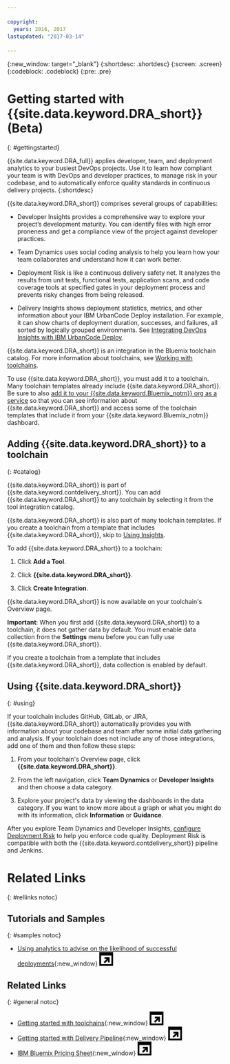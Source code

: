 ```yaml
---

copyright:
  years: 2016, 2017
lastupdated: "2017-03-14"

---
```


{:new_window: target="_blank"}
{:shortdesc: .shortdesc}
{:screen: .screen}
{:codeblock: .codeblock}
{:pre: .pre}

# Getting started with {{site.data.keyword.DRA_short}} (Beta)
{: #gettingstarted}

{{site.data.keyword.DRA_full}} applies developer, team, and deployment analytics to your busiest DevOps projects. Use it to learn how compliant your team is with DevOps and developer practices, to manage risk in your codebase, and to automatically enforce quality standards in continuous delivery projects.
{:shortdesc}

{{site.data.keyword.DRA_short}} comprises several groups of capabilities:

   * Developer Insights provides a comprehensive way to explore your project’s development maturity. You can identify files with high error proneness and get a compliance view of the project against developer practices.

   * Team Dynamics uses social coding analysis to help you learn how your team collaborates and understand how it can work better.

   * Deployment Risk is like a continuous delivery safety net. It analyzes the results from unit tests, functional tests, application scans, and code coverage tools at specified gates in your deployment process and prevents risky changes from being released.

   * Delivery Insights shows deployment statistics, metrics, and other information about your IBM UrbanCode Deploy installation. For example, it can show charts of deployment duration, successes, and failures, all sorted by logically grouped environments. See [Integrating DevOps Insights with IBM UrbanCode Deploy](uc_insights_overview.html).

{{site.data.keyword.DRA_short}} is an integration in the Bluemix toolchain catalog. For more information about toolchains, see [Working with toolchains](/docs/services/ContinuousDelivery/toolchains_working.html).

To use {{site.data.keyword.DRA_short}}, you must add it to a toolchain. Many toolchain templates already include {{site.data.keyword.DRA_short}}. Be sure to also [add it to your {{site.data.keyword.Bluemix_notm}} org as a service](/docs/services/reqnsi.html) so that you can see information about {{site.data.keyword.DRA_short}} and access some of the toolchain templates that include it from your {{site.data.keyword.Bluemix_notm}} dashboard.  

## Adding {{site.data.keyword.DRA_short}} to a toolchain
{: #catalog}

{{site.data.keyword.DRA_short}} is part of {{site.data.keyword.contdelivery_short}}. You can add {{site.data.keyword.DRA_short}} to any toolchain by selecting it from the tool integration catalog.

{{site.data.keyword.DRA_short}} is also part of many toolchain templates. If you create a toolchain from a template that includes {{site.data.keyword.DRA_short}}, skip to [Using Insights](#using).

To add {{site.data.keyword.DRA_short}} to a toolchain:

1. Click **Add a Tool**.

2. Click **{{site.data.keyword.DRA_short}}**.

3. Click **Create Integration**.

{{site.data.keyword.DRA_short}} is now available on your toolchain's Overview page.

**Important**: When you first add {{site.data.keyword.DRA_short}} to a toolchain, it does not gather data by default. You must enable data collection from the **Settings** menu before you can fully use {{site.data.keyword.DRA_short}}.

If you create a toolchain from a template that includes {{site.data.keyword.DRA_short}}, data collection is enabled by default. 

## Using {{site.data.keyword.DRA_short}}
{: #using}

If your toolchain includes GitHub, GitLab, or JIRA, {{site.data.keyword.DRA_short}} automatically provides you with information about your codebase and team after some initial data gathering and analysis. If your toolchain does not include any of those integrations, add one of them and then follow these steps: 

1. From your toolchain's Overview page, click **{{site.data.keyword.DRA_short}}**.

2. From the left navigation, click **Team Dynamics** or **Developer Insights** and then choose a data category. 

3. Explore your project's data by viewing the dashboards in the data category. If you want to know more about a graph or what you might do with its information, click **Information** or **Guidance**. 

After you explore Team Dynamics and Developer Insights, [configure Deployment Risk](/docs/services/DevOpsInsights/insights_risk.html) to help you enforce code quality. Deployment Risk is compatible with both the {{site.data.keyword.contdelivery_short}} pipeline and Jenkins.   

# Related Links
{: #rellinks notoc}

## Tutorials and Samples
{: #samples notoc}

* [Using analytics to advise on the likelihood of successful deployments](https://www.ibm.com/devops/method/content/deliver/tool_deployment_risk_analytics/){:new_window} ![External link icon, link opens in a new window](images/launch--glyph.svg)

## Related Links
{: #general notoc}

* [Getting started with toolchains](https://new-console.ng.bluemix.net/docs/toolchains/toolchains_overview.html){:new_window} ![External link icon, link opens in a new window](images/launch--glyph.svg)
* [Getting started with Delivery Pipeline](https://new-console.ng.bluemix.net/docs/services/DeliveryPipeline/index.html){:new_window} ![External link icon, link opens in a new window](images/launch--glyph.svg)
* [IBM Bluemix Pricing Sheet](https://new-console.ng.bluemix.net/pricing/){:new_window} ![External link icon, link opens in a new window](images/launch--glyph.svg)
